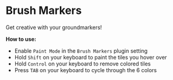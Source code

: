 # Brush Markers
Get creative with your groundmarkers!

**How to use:**

- Enable `Paint Mode` in the `Brush Markers` plugin setting
- Hold `Shift` on your keyboard to paint the tiles you hover over
- Hold `Control` on your keyboard to remove colored tiles
- Press `TAB` on your keyboard to cycle through the 6 colors
    